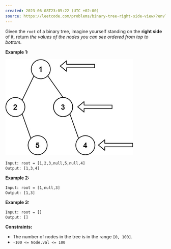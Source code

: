 ```yaml
---
created: 2023-06-08T23:05:22 (UTC +02:00)
source: https://leetcode.com/problems/binary-tree-right-side-view/?envType=study-plan&envId=level-2&plan=leetcode-75
---
```

Given the `root` of a binary tree, imagine yourself standing on the **right side** of it, return _the values of the nodes you can see ordered from top to bottom_.

**Example 1:**

![img.png](img.png)

```
Input: root = [1,2,3,null,5,null,4]
Output: [1,3,4]

```

**Example 2:**

```
Input: root = [1,null,3]
Output: [1,3]

```

**Example 3:**

```
Input: root = []
Output: []

```

**Constraints:**

-   The number of nodes in the tree is in the range `[0, 100]`.
-   `-100 <= Node.val <= 100`
